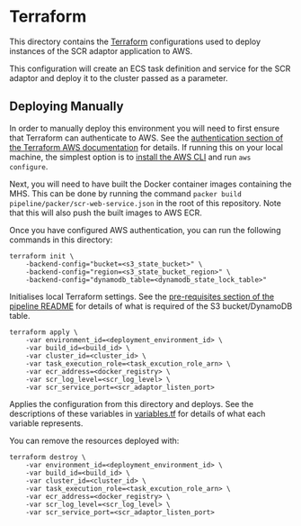 # Terraform
This directory contains the [Terraform](https://www.terraform.io/) configurations used to deploy instances of the SCR
adaptor application to AWS.

This configuration will create an ECS task definition and service for the SCR adaptor and deploy it to the cluster
passed as a parameter.


## Deploying Manually
In order to manually deploy this environment you will need to first ensure that Terraform can authenticate to AWS. See
the [authentication section of the Terraform AWS documentation](https://www.terraform.io/docs/providers/aws/index.html#authentication)
for details. If running this on your local machine, the simplest option is to
[install the AWS CLI](https://docs.aws.amazon.com/cli/latest/userguide/cli-chap-install.html) and run `aws configure`.

Next, you will need to have built the Docker container images containing the MHS. This can be done by running the
command `packer build pipeline/packer/scr-web-service.json` in the root of this repository. Note that this will also
push the built images to AWS ECR.

Once you have configured AWS authentication, you can run the following commands in this directory:
```
terraform init \
    -backend-config="bucket=<s3_state_bucket>" \
    -backend-config="region=<s3_state_bucket_region>" \
    -backend-config="dynamodb_table=<dynamodb_state_lock_table>"
```
Initialises local Terraform settings. See the [pre-requisites section of the pipeline README](../../README.md#pre-requisites) for details of what is required of the
S3 bucket/DynamoDB table.

```
terraform apply \
    -var environment_id=<deployment_environment_id> \
    -var build_id=<build_id> \
    -var cluster_id=<cluster_id> \
    -var task_execution_role=<task_excution_role_arn> \
    -var ecr_address=<docker_registry> \
    -var scr_log_level=<scr_log_level> \
    -var scr_service_port=<scr_adaptor_listen_port>
```
Applies the configuration from this directory and deploys. See the descriptions of these variables in
[variables.tf](variables.tf) for details of what each variable represents.

You can remove the resources deployed with:
```
terraform destroy \
    -var environment_id=<deployment_environment_id> \
    -var build_id=<build_id> \
    -var cluster_id=<cluster_id> \
    -var task_execution_role=<task_excution_role_arn> \
    -var ecr_address=<docker_registry> \
    -var scr_log_level=<scr_log_level> \
    -var scr_service_port=<scr_adaptor_listen_port>
```

